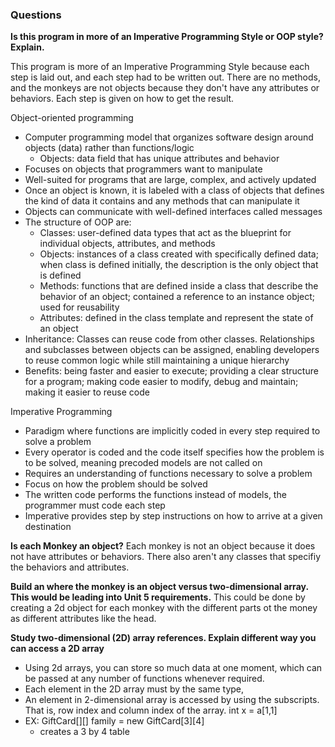 ### Questions

**Is this program in more of an Imperative Programming Style or OOP style? Explain.**

This program is more of an Imperative Programming Style because each step is laid out, and each step had to be written out. There are no methods, and the monkeys are not objects because they don't have any attributes or behaviors. Each step is given on how to get the result. 

Object-oriented programming
- Computer programming model that organizes software design around objects (data) rather than functions/logic
    - Objects: data field that has unique attributes and behavior
- Focuses on objects that programmers want to manipulate
- Well-suited for programs that are large, complex, and actively updated
- Once an object is known, it is labeled with a class of objects that defines the kind of data it contains and any methods that can manipulate it
- Objects can communicate with well-defined interfaces called messages
- The structure of OOP are:
    - Classes: user-defined data types that act as the blueprint for individual objects, attributes, and methods
    - Objects: instances of a class created with specifically defined data; when class is defined initially, the description is the only object that is defined
    - Methods: functions that are defined inside a class that describe the behavior of an object; contained a reference to an instance object; used for reusability 
    - Attributes: defined in the class template and represent the state of an object
- Inheritance: Classes can reuse code from other classes. Relationships and subclasses between objects can be assigned, enabling developers to reuse common logic while still maintaining a unique hierarchy
- Benefits: being faster and easier to execute; providing a clear structure for a program; making code easier to modify, debug and maintain; making it easier to reuse code


Imperative Programming
- Paradigm where functions are implicitly coded in every step required to solve a problem
- Every operator is coded and the code itself specifies how the problem is to be solved, meaning precoded models are not called on
- Requires an understanding of functions necessary to solve a problem
- Focus on how the problem should be solved
- The written code performs the functions instead of models, the programmer must code each step
- Imperative provides step by step instructions on how to arrive at a given destination


**Is each Monkey an object?**
Each monkey is not an object because it does not have attributes or behaviors. There also aren't any classes that specifiy the behaviors and attributes. 

**Build an where the monkey is an object versus two-dimensional array. This would be leading into Unit 5 requirements.**
This could be done by creating a 2d object for each monkey with the different parts ot the money as different attributes like the head. 

**Study two-dimensional (2D) array references. Explain different way you can access a 2D array**
- Using 2d arrays, you can store so much data at one moment, which can be passed at any number of functions whenever required.
- Each element in the 2D array must by the same type, 
- An element in 2-dimensional array is accessed by using the subscripts. That is, row index and column index of the array. int x = a[1,1]
- EX: GiftCard[][] family = new GiftCard[3][4] 
   - creates a 3 by 4 table 
